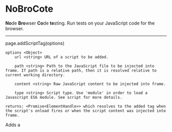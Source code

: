 # NoBroCote
**No**de **Bro**wser **Co**de **te**sting. Run tests on your JavaScript code for the browser.








----
page.addScriptTag(options)

    options <Object>
        url <string> URL of a script to be added.
        
        path <string> Path to the JavaScript file to be injected into frame. If path is a relative path, then it is resolved relative to current working directory.
        
        content <string> Raw JavaScript content to be injected into frame.
        
        type <string> Script type. Use 'module' in order to load a Javascript ES6 module. See script for more details.
    
    returns: <Promise<ElementHandle>> which resolves to the added tag when the script's onload fires or when the script content was injected into frame.

Adds a <script> tag into the page with the desired url or content.